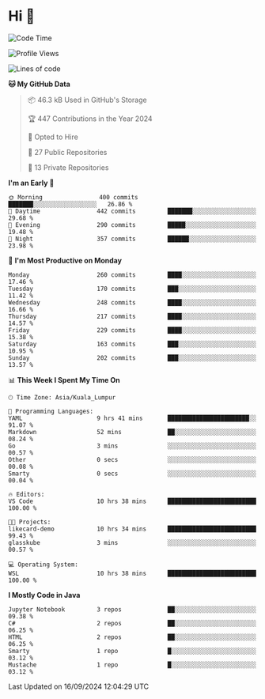 <h1>Hi 👋</h1>

<!--START_SECTION:waka-->
![Code Time](http://img.shields.io/badge/Code%20Time-722%20hrs%2012%20mins-blue)

![Profile Views](http://img.shields.io/badge/Profile%20Views-0-blue)

![Lines of code](https://img.shields.io/badge/From%20Hello%20World%20I%27ve%20Written-1.2%20million%20lines%20of%20code-blue)

**🐱 My GitHub Data** 

> 📦 46.3 kB Used in GitHub's Storage 
 > 
> 🏆 447 Contributions in the Year 2024
 > 
> 💼 Opted to Hire
 > 
> 📜 27 Public Repositories 
 > 
> 🔑 13 Private Repositories 
 > 
**I'm an Early 🐤** 

```text
🌞 Morning                400 commits         ███████░░░░░░░░░░░░░░░░░░   26.86 % 
🌆 Daytime                442 commits         ███████░░░░░░░░░░░░░░░░░░   29.68 % 
🌃 Evening                290 commits         █████░░░░░░░░░░░░░░░░░░░░   19.48 % 
🌙 Night                  357 commits         ██████░░░░░░░░░░░░░░░░░░░   23.98 % 
```
📅 **I'm Most Productive on Monday** 

```text
Monday                   260 commits         ████░░░░░░░░░░░░░░░░░░░░░   17.46 % 
Tuesday                  170 commits         ███░░░░░░░░░░░░░░░░░░░░░░   11.42 % 
Wednesday                248 commits         ████░░░░░░░░░░░░░░░░░░░░░   16.66 % 
Thursday                 217 commits         ████░░░░░░░░░░░░░░░░░░░░░   14.57 % 
Friday                   229 commits         ████░░░░░░░░░░░░░░░░░░░░░   15.38 % 
Saturday                 163 commits         ███░░░░░░░░░░░░░░░░░░░░░░   10.95 % 
Sunday                   202 commits         ███░░░░░░░░░░░░░░░░░░░░░░   13.57 % 
```


📊 **This Week I Spent My Time On** 

```text
🕑︎ Time Zone: Asia/Kuala_Lumpur

💬 Programming Languages: 
YAML                     9 hrs 41 mins       ███████████████████████░░   91.07 % 
Markdown                 52 mins             ██░░░░░░░░░░░░░░░░░░░░░░░   08.24 % 
Go                       3 mins              ░░░░░░░░░░░░░░░░░░░░░░░░░   00.57 % 
Other                    0 secs              ░░░░░░░░░░░░░░░░░░░░░░░░░   00.08 % 
Smarty                   0 secs              ░░░░░░░░░░░░░░░░░░░░░░░░░   00.04 % 

🔥 Editors: 
VS Code                  10 hrs 38 mins      █████████████████████████   100.00 % 

🐱‍💻 Projects: 
likecard-demo            10 hrs 34 mins      █████████████████████████   99.43 % 
glasskube                3 mins              ░░░░░░░░░░░░░░░░░░░░░░░░░   00.57 % 

💻 Operating System: 
WSL                      10 hrs 38 mins      █████████████████████████   100.00 % 
```

**I Mostly Code in Java** 

```text
Jupyter Notebook         3 repos             ██░░░░░░░░░░░░░░░░░░░░░░░   09.38 % 
C#                       2 repos             ██░░░░░░░░░░░░░░░░░░░░░░░   06.25 % 
HTML                     2 repos             ██░░░░░░░░░░░░░░░░░░░░░░░   06.25 % 
Smarty                   1 repo              █░░░░░░░░░░░░░░░░░░░░░░░░   03.12 % 
Mustache                 1 repo              █░░░░░░░░░░░░░░░░░░░░░░░░   03.12 % 
```




 Last Updated on 16/09/2024 12:04:29 UTC
<!--END_SECTION:waka-->
